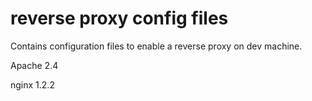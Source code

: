 # reverse proxy config files

Contains configuration files to enable a reverse proxy on dev machine.

Apache 2.4

nginx 1.2.2
